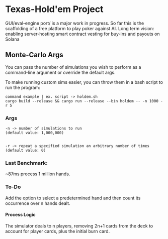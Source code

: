# Texas-Hold'em Project
GUI/eval-engine port/ is a major work in progress. So far this is the scaffolding of a free platform to play poker against AI.
Long term vision:
    enabling server-hosting
    smart contract vesting for buy-ins and payouts on Solana
    
## Monte-Carlo Args
You can pass the number of simulations you wish to perform as a command-line argument or override the default args.

To make running custom sims easier, you can throw them in a bash script to run the program:
```
command example | ex. script -> holdem.sh
cargo build --release && cargo run --release --bin holdem -- -n 1000 -r 5

```

### Args
```
-n -> number of simulations to run  
(default value: 1,000,000)


-r -> repeat a specified simulation an arbitrary number of times 
(default value: 0)
```                    
### Last Benchmark: 
~87ms process 1 million hands.

### To-Do
Add the option to select a predetermined hand and then count its occurrence over n hands dealt.

#### Process Logic
The simulator deals to n players, removing 2n+1 cards from the deck to account for player cards, plus the initial burn card.


